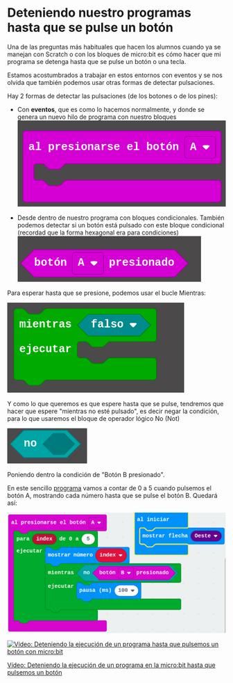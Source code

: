 # Deteniendo nuestro programas hasta que se pulse un botón

Una de las preguntas más habituales que hacen los alumnos cuando ya se manejan con Scratch o con los bloques de micro:bit es cómo hacer que mi programa se detenga hasta que se pulse un botón o una tecla.

Estamos acostumbrados a trabajar en estos entornos con eventos y se nos olvida que también podemos usar otras formas de detectar pulsaciones.

Hay 2 formas de detectar las pulsaciones (de los botones o de los pines):

* Con **eventos**, que es como lo hacemos normalmente, y donde se genera un nuevo hilo de programa con nuestro bloques
![](./images/PulsacionEventos.png)

* Desde dentro de nuestro programa con bloques condicionales. También podemos detectar si un botón está pulsado con este bloque condicional  (recordad que la forma hexagonal era para condiciones)
![](./images/BloqueCondicional.png)

Para esperar hasta que se presione, podemos usar el bucle Mientras:

![](./images/BucleMientras.png)

Y como lo que queremos es que espere hasta que se pulse, tendremos que hacer que espere "mientras no esté pulsado", es decir negar la condición, para lo que usaremos el bloque de operador lógico No (Not) 

![](./images/OperadorNot.png)

Poniendo dentro la condición de "Botón B presionado".

En este sencillo [programa](https://makecode.microbit.org/_C6g53V7EvhRC) vamos a contar de 0 a 5 cuando pulsemos el botón A, mostrando cada número hasta que se pulse el botón B. Quedará así:

![](./images/ProgramaEsperaTecla.png)



[![Vídeo: Deteniendo la ejecución de un programa hasta que pulsemos un botón con micro:bit](https://img.youtube.com/vi/tCFltkD2VBg/0.jpg)](https://youtu.be/tCFltkD2VBg)


[Vídeo: Deteniendo la ejecución de un programa en la micro:bit hasta que pulsemos un botón](https://youtu.be/tCFltkD2VBg)

